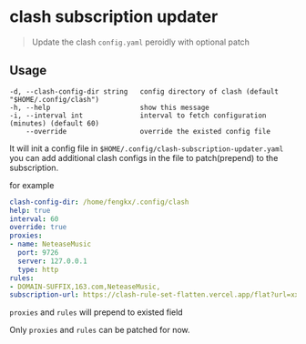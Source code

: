 # clash subscription updater
> Update the clash `config.yaml` peroidly with optional patch

## Usage
```shell
-d, --clash-config-dir string   config directory of clash (default "$HOME/.config/clash")
-h, --help                      show this message
-i, --interval int              interval to fetch configuration (minutes) (default 60)
    --override                  override the existed config file
```

It will init a config file in `$HOME/.config/clash-subscription-updater.yaml`
you can add additional clash configs in the file to patch(prepend) to the subscription.

for example
```yaml
clash-config-dir: /home/fengkx/.config/clash
help: true
interval: 60
override: true
proxies:
- name: NeteaseMusic
  port: 9726
  server: 127.0.0.1
  type: http
rules:
- DOMAIN-SUFFIX,163.com,NeteaseMusic,
subscription-url: https://clash-rule-set-flatten.vercel.app/flat?url=xxxxxxxxx
```
`proxies` and `rules` will prepend to existed field

Only `proxies` and `rules` can be patched for now.